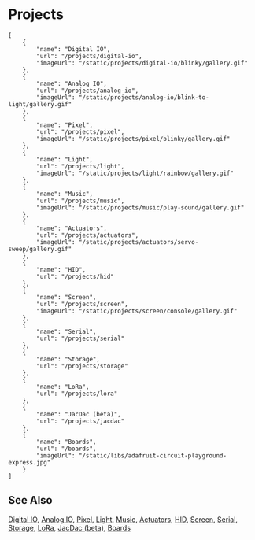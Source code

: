 # Projects

```codecard
[
    {
        "name": "Digital IO",
        "url": "/projects/digital-io",
        "imageUrl": "/static/projects/digital-io/blinky/gallery.gif"
    },
    {
        "name": "Analog IO",
        "url": "/projects/analog-io",
        "imageUrl": "/static/projects/analog-io/blink-to-light/gallery.gif"
    },
    {
        "name": "Pixel",
        "url": "/projects/pixel",
        "imageUrl": "/static/projects/pixel/blinky/gallery.gif"
    },
    {
        "name": "Light",
        "url": "/projects/light",
        "imageUrl": "/static/projects/light/rainbow/gallery.gif"
    },
    {
        "name": "Music",
        "url": "/projects/music",
        "imageUrl": "/static/projects/music/play-sound/gallery.gif"
    },
    {
        "name": "Actuators",
        "url": "/projects/actuators",
        "imageUrl": "/static/projects/actuators/servo-sweep/gallery.gif"
    },
    {
        "name": "HID",
        "url": "/projects/hid"
    },
    {
        "name": "Screen",
        "url": "/projects/screen",
        "imageUrl": "/static/projects/screen/console/gallery.gif"
    },
    {
        "name": "Serial",
        "url": "/projects/serial"
    },
    {
        "name": "Storage",
        "url": "/projects/storage"
    },
    {
        "name": "LoRa",
        "url": "/projects/lora"
    },
    {
        "name": "JacDac (beta)",
        "url": "/projects/jacdac"
    },
    {
        "name": "Boards",
        "url": "/boards",
        "imageUrl": "/static/libs/adafruit-circuit-playground-express.jpg"
    }
]
```

## See Also

[Digital IO](/projects/digital-io),
[Analog IO](/projects/analog-io),
[Pixel](/projects/pixel),
[Light](/projects/light),
[Music](/projects/music),
[Actuators](/projects/actuators),
[HID](/projects/hid),
[Screen](/projects/screen),
[Serial](/projects/serial),
[Storage](/projects/storage),
[LoRa](/projects/lora),
[JacDac (beta)](/projects/jacdac),
[Boards](/boards)

